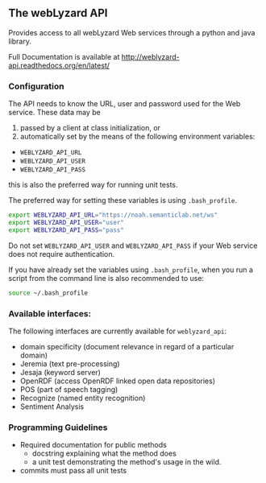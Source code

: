 ## The webLyzard API

Provides access to all webLyzard Web services through a python and java library.

Full Documentation is available at http://weblyzard-api.readthedocs.org/en/latest/

### Configuration

The API needs to know the URL, user and password used for the Web service. These data may be 

1. passed by a client at class initialization, or
2. automatically set by the means of the following environment variables:
  + `WEBLYZARD_API_URL`
  + `WEBLYZARD_API_USER`
  + `WEBLYZARD_API_PASS`

   this is also the preferred way for running unit tests.

The preferred way for setting these variables is using `.bash_profile`.

```sh
export WEBLYZARD_API_URL="https://noah.semanticlab.net/ws"
export WEBLYZARD_API_USER="user"
export WEBLYZARD_API_PASS="pass"
```

Do not set `WEBLYZARD_API_USER` and `WEBLYZARD_API_PASS` if your Web service does not require authentication.

If you have already set the variables using `.bash_profile`, when you run a script from the command line is also recommended to use:

```sh
source ~/.bash_profile
```

### Available interfaces:

The following interfaces are currently available for `weblyzard_api`:

+ domain specificity (document relevance in regard of a particular domain)
+ Jeremia (text pre-processing)
+ Jesaja (keyword server)
+ OpenRDF (access OpenRDF linked open data repositories)
+ POS (part of speech tagging)
+ Recognize (named entity recognition)
+ Sentiment Analysis

### Programming Guidelines

+ Required documentation for public methods
  + docstring explaining what the method does
  + a unit test demonstrating the method's usage in the wild.
+ commits must pass all unit tests
